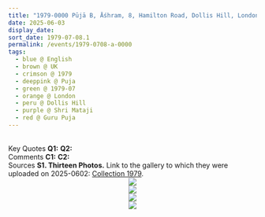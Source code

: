 ```yaml
---
title: "1979-0000 Pūjā B, Āśhram, 8, Hamilton Road, Dollis Hill, London NW10 1NX, UK (likely 1979-0708 Guāru Pūjā)"
date: 2025-06-03
display_date: 
sort_date: 1979-07-08.1
permalink: /events/1979-0708-a-0000
tags:
  - blue @ English
  - brown @ UK
  - crimson @ 1979
  - deeppink @ Puja
  - green @ 1979-07
  - orange @ London
  - peru @ Dollis Hill
  - purple @ Shri Mataji
  - red @ Guru Puja
---
```


<br>

<wave-list>
  <list-title color="DarkSeaGreen" width="55">Key Quotes</list-title>
  <list-item color="BlanchedAlmond" width="280"><b>Q1:</b> <i></i></list-item>
  <list-item color="Lavender" width="280"><b>Q2:</b> <i></i></list-item>
</wave-list>

<br>

<wave-list>
  <list-title color="DarkSeaGreen" width="55">Comments</list-title>
  <list-item color="BlanchedAlmond" width="280"><b>C1:</b> <i></i></list-item>
  <list-item color="Lavender" width="280"><b>C2:</b> <i></i></list-item>
</wave-list>

<br>

<wave-list>
  <list-title color="DarkSeaGreen" width="40">Sources</list-title>
  <list-item color="BlanchedAlmond"  width="280"><b>S1. Thirteen Photos.</b> Link to the gallery to which they were uploaded on 2025-0602: <a href="https://eternalmoments.smugmug.com/Collections/Pat-Anslow-Collection/1979">Collection 1979</a>.</list-item>
</wave-list>

<div style="text-align: center"><img src="https://pub-bcc3cbe9b1e94ba1ac28915f7a3900fa.r2.dev/1979-0000_Puja_B_Ashram_8_Hamilton_Road_Dollis_Hill_London_NW10_1NX_UK_(likely_1979-0708_Guru_Puja)_02_(Photo_credit_Pat_Anslow).jpg" /></div>

<div style="text-align: center"><img src="https://pub-bcc3cbe9b1e94ba1ac28915f7a3900fa.r2.dev/1979-0000_Puja_B_Ashram_8_Hamilton_Road_Dollis_Hill_London_NW10_1NX_UK_(likely_1979-0708_Guru_Puja)_04_(Photo_credit_Pat_Anslow).jpg" /></div>

<div style="text-align: center"><img src="https://pub-bcc3cbe9b1e94ba1ac28915f7a3900fa.r2.dev/1979-0000_Puja_B_Ashram_8_Hamilton_Road_Dollis_Hill_London_NW10_1NX_UK_(likely_1979-0708_Guru_Puja)_10_(Photo_credit_Pat_Anslow).jpg" /></div>

<div style="text-align: center"><img src="https://pub-bcc3cbe9b1e94ba1ac28915f7a3900fa.r2.dev/1979-0000_Puja_B_Ashram_8_Hamilton_Road_Dollis_Hill_London_NW10_1NX_UK_(likely_1979-0708_Guru_Puja)_13_(Pat_Anslow_Collection).jpg" /></div>